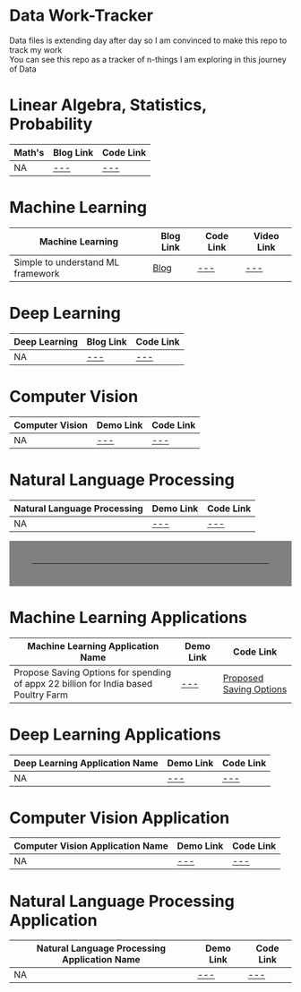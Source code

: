 # Data Work-Tracker
Data files is extending day after day so I am convinced to make this repo to track my work <br>
You can see this repo as a tracker of n-things I am exploring in this journey of Data


# Linear Algebra, Statistics, Probability

| Math's                                                                | Blog Link                                                                                                               | Code Link                                                                          |
|--------------------------------------------------------------------------------|------------------------------------------------------------------------------------------------------------------------|-----------------------------------------------------------------------------------|
| NA                                            | [---]()                                | [---](link)   |



# Machine Learning 

| Machine Learning                | Blog Link                                                       | Code Link     | Video Link   |
|---------------------------------|-----------------------------------------------------------------|---------------|--------------|
|Simple to understand ML framework| [Blog](https://github.com/MvMukesh/ML-ProblemSolving-FrameWork) | [---](link) | [---](Link) |


# Deep Learning

| Deep Learning                                                                | Blog Link                                                                                                               | Code Link                                                                          |
|--------------------------------------------------------------------------------|------------------------------------------------------------------------------------------------------------------------|-----------------------------------------------------------------------------------|
| NA                                           | [---]()                                | [---](link)   |

# Computer Vision

| Computer Vision                                                                | Demo Link                                                                                                               | Code Link                                                                          |
|--------------------------------------------------------------------------------|------------------------------------------------------------------------------------------------------------------------|-----------------------------------------------------------------------------------|
| NA                                           | [---]()                                | [---](link)   |


# Natural Language Processing

| Natural Language Processing                                                                | Demo Link                                                                                                               | Code Link                                                                          |
|--------------------------------------------------------------------------------|------------------------------------------------------------------------------------------------------------------------|-----------------------------------------------------------------------------------|
| NA                                           | [---]()                                | [---](link)   |



<hr style="border:40px solid gray"> </hr>


# Machine Learning Applications

| Machine Learning Application Name  | Demo Link     | Code Link  |
|-------------------------------------|--------------|-------------|
| Propose Saving Options for spending of appx 22 billion for India based Poultry Farm | [---]()| [Proposed Saving Options](https://github.com/MvMukesh/Spend_Analysis-ProposedSavingOptions)   |


# Deep Learning Applications

| Deep Learning Application Name                                                                 | Demo Link                                                                                                               | Code Link                                                                          |
|--------------------------------------------------------------------------------|------------------------------------------------------------------------------------------------------------------------|-----------------------------------------------------------------------------------|
| NA                                           | [---]()                                | [---](link)   |

# Computer Vision Application

| Computer Vision Application Name                                                                 | Demo Link                                                                                                               | Code Link                                                                          |
|--------------------------------------------------------------------------------|------------------------------------------------------------------------------------------------------------------------|-----------------------------------------------------------------------------------|
| NA                                           | [---]()                                | [---](link)   |


# Natural Language Processing Application

| Natural Language Processing Application Name                                                                 | Demo Link                                                                                                               | Code Link                                                                          |
|--------------------------------------------------------------------------------|------------------------------------------------------------------------------------------------------------------------|-----------------------------------------------------------------------------------|
| NA                                           | [---]()                                | [---](link)   |

